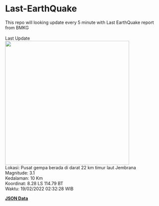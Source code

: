 # Last-EarthQuake
This repo will looking update every 5 minute with Last EarthQuake report from BMKG
<br>
<br>
Last Update
<br>
<img src="https://ews.bmkg.go.id/TEWS/data/20220219023228.mmi.jpg" width="400"/>
<br>
Lokasi: Pusat gempa berada di darat 22 km timur laut Jembrana <br>
Magnitude: 3.1 <br>
Kedalaman: 10 Km <br>
Koordinat: 8.28 LS 114.79 BT <br>
Waktu: 19/02/2022 02:32:28 WIB <br>

<a href="./data/data.json">**JSON Data**</a>
